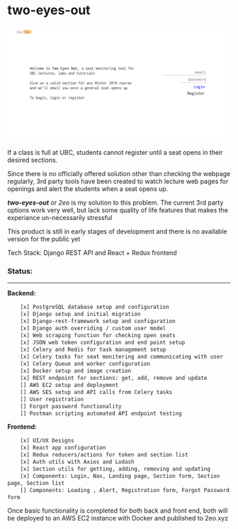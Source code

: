 # two-eyes-out
![Homepage Image](designs/landing-actual.png?raw=true "Landing Page")

If a class is full at UBC, students cannot register until a seat opens in their desired sections. 

Since there is no officially offered solution other than checking the webpage regularly, 3rd party tools have been created to watch lecture web pages for openings and alert the students when a seat opens up.

*__two-eyes-out__* or _2eo_ is my solution to this problem. The current 3rd party options work very well, but lack some quality of life features that makes the experiance un-necessarily stressful

This product is still in early stages of development and there is no available version for the public yet

Tech Stack: Django REST API and React + Redux frontend


### Status:
___
**Backend:** 
```
    [x] PostgreSQL database setup and configuration
    [x] Django setup and initial migration
    [x] Django-rest-framework setup and configuration
    [x] Django auth overriding / custom user model
    [x] Web scraping function for checking open seats
    [x] JSON web token configuration and end point setup
    [x] Celery and Redis for task management setup
    [x] Celery tasks for seat monitering and communicating with user
    [x] Celery Queue and worker configuration
    [x] Docker setup and image creation
    [x] REST endpoint for sections: get, add, remove and update
    [] AWS EC2 setup and deployment
    [] AWS SES setup and API calls from Celery tasks
    [] User registration
    [] Forgot password functionality
    [] Postman scripting automated API endpoint testing 
```
**Frontend:**
```
    [x] UI/UX Designs
    [x] React app configuration
    [x] Redux reducers/actions for token and section list
    [x] Auth utils with Axios and Lodash
    [x] Section utils for getting, adding, removing and updating
    [x] Components: Login, Nav, Landing page, Section form, Section page, Section list
    [] Components: Loading , Alert, Registration form, Forgot Password form
```

Once basic functionality is completed for both back and front end, both will be deployed to an AWS EC2 instance with Docker and published to 2eo.xyz

